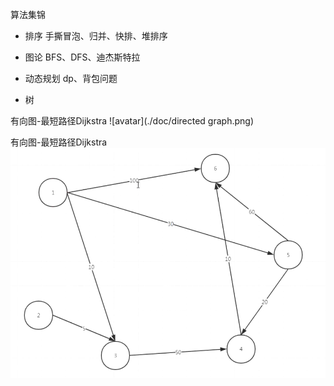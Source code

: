 算法集锦

- 排序
手撕冒泡、归并、快排、堆排序

- 图论
BFS、DFS、迪杰斯特拉

- 动态规划
dp、背包问题

- 树

有向图-最短路径Dijkstra
![avatar](./doc/directed graph.png)

有向图-最短路径Dijkstra
![image](https://github.com/ljheee/algorithm-craft/blob/master/directed%20graph.png)



